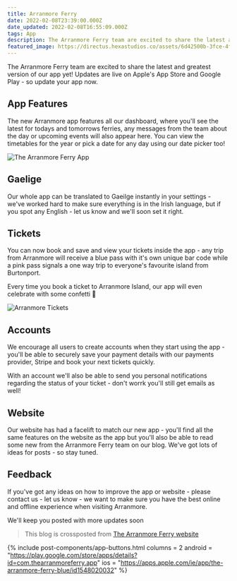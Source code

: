 ```yaml
---
title: Arranmore Ferry
date: 2022-02-08T23:39:00.000Z
date_updated: 2022-02-08T16:55:09.000Z
tags: App
description: The Arranmore Ferry team are excited to share the latest and greatest version of our app yet!
featured_image: https://directus.hexastudios.co/assets/6d42500b-3fce-4f59-a8bc-022099b4bff6
---
```


The Arranmore Ferry team are excited to share the latest and greatest version of our app yet! Updates are live on Apple's App Store and Google Play - so update your app now.

## App Features
The new Arranmore app features all our dashboard, where you'll see the latest for todays and tomorrows ferries, any messages from the team about the day or upcoming events will also appear here.
You can view the timetables for the year or pick a date for any day using our date picker too!

![The Arranmore Ferry App](https://directus.hexastudios.co/assets/6d42500b-3fce-4f59-a8bc-022099b4bff6)

## Gaelige
Our whole app can be translated to Gaeilge instantly in your settings - we've worked hard to make sure everything is in the Irish language, but if you spot any English - let us know and we'll soon set it right.

## Tickets
You can now book and save and view your tickets inside the app - any  trip from Arranmore will receive a blue pass with it's own unique bar code while a pink pass signals a one way trip to everyone's favourite island from Burtonport.

Every time you book a ticket to Arranmore Island, our app will even celebrate with some confetti 🥳

![Arranmore Tickets](https://directus.hexastudios.co/assets/f9140e28-e577-477d-a442-7251daa11863)

## Accounts
We encourage all users to create accounts when they start using the app - you'll be able to securely save your payment details with our payments provider, Stripe and book your next tickets quickly.

With an account we'll also be able to send you personal notifications regarding the status of your ticket - don't worrk you'll still get emails as well!

## Website
Our website has had a facelift to match our new app - you'll find all the same features on the website as the app but you'll also be able to read some new from the Arranmore Ferry team on our blog. We've got lots of ideas for posts - so stay tuned.


## Feedback
If you've got any ideas on how to improve the app or website - please contact us - let us know - we want to make sure you have the best online and offline experience when visiting Arranmore.

We'll keep you posted with more updates soon

> This blog is crossposted from [The Arranmore Ferry website](https://thearranmoreferry.com/blog/the-new-arranmore-ferry-app)

{% include post-components/app-buttons.html
	columns = 2
	android = "https://play.google.com/store/apps/details?id=com.thearranmoreferry.app"
	ios = "https://apps.apple.com/ie/app/the-arranmore-ferry-blue/id1548020032"
%}
